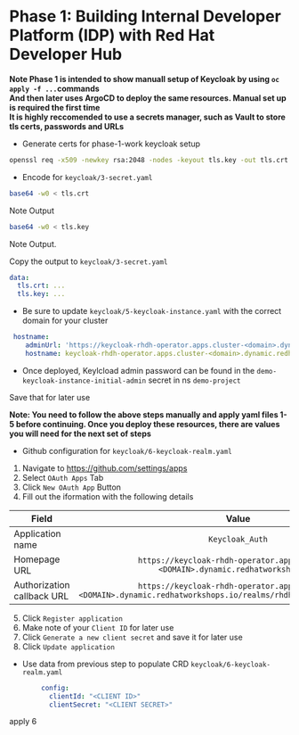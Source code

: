 # Phase 1: Building Internal Developer Platform (IDP) with Red Hat Developer Hub

**Note Phase 1 is intended to show manuall setup of Keycloak by using `oc apply -f ...`commands**  
**And then later uses ArgoCD to deploy the same resources. Manual set up is required the first time**  
**It is highly reccomended to use a secrets manager, such as Vault to store tls certs, passwords and URLs**

- Generate certs for phase-1-work keycloak setup

```bash
openssl req -x509 -newkey rsa:2048 -nodes -keyout tls.key -out tls.crt -days 365 -subj "/CN=www.example.com"
```

- Encode for `keycloak/3-secret.yaml`

```bash
base64 -w0 < tls.crt
```
Note Output

```bash
base64 -w0 < tls.key
```

Note Output.

Copy the output to `keycloak/3-secret.yaml`

```yaml
data:
  tls.crt: ...
  tls.key: ...
```

- Be sure to update `keycloak/5-keycloak-instance.yaml` with the correct domain for your cluster

```yaml
 hostname:
    adminUrl: 'https://keycloak-rhdh-operator.apps.cluster-<domain>.dynamic.redhatworkshops.io'
    hostname: keycloak-rhdh-operator.apps.cluster-<domain>.dynamic.redhatworkshops.io
```

- Once deployed, Keylcload admin password can be found in the `demo-keycloak-instance-initial-admin` secret in ns `demo-project`

Save that for later use

**Note: You need to follow the above steps manually and apply yaml files 1-5 before continuing. Once you deploy these resources, there are values you will need for the next set of steps**

- Github configuration for `keycloak/6-keycloak-realm.yaml`

1. Navigate to https://github.com/settings/apps
2. Select `OAuth Apps` Tab
3. Click `New OAuth App` Button
4. Fill out the iformation with the following details

| Field                     | Value                                                                                                                | 
|---                        |:---:                                                                                                                 |
| Application name          | `Keycloak_Auth`                                                                                                      | 
| Homepage URL              | `https://keycloak-rhdh-operator.apps.cluster-<DOMAIN>.dynamic.redhatworkshops.io`                                    | 
| Authorization callback URL| `https://keycloak-rhdh-operator.apps.cluster-<DOMAIN>.dynamic.redhatworkshops.io/realms/rhdh/broker/github/endpoint` | 

5. Click `Register application`
6. Make note of your `Client ID` for later use
7. Click `Generate a new client secret` and save it for later use
8. Click `Update application`

- Use data from previous step to populate CRD `keycloak/6-keycloak-realm.yaml`

```yaml
        config:
          clientId: "<CLIENT ID>"
          clientSecret: "<CLIENT SECRET>"
```

apply 6